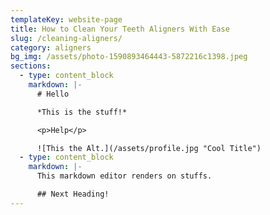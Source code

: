 ```yaml
---
templateKey: website-page
title: How to Clean Your Teeth Aligners With Ease
slug: /cleaning-aligners/
category: aligners
bg_img: /assets/photo-1590893464443-5872216c1398.jpeg
sections:
  - type: content_block
    markdown: |-
      # Hello

      *This is the stuff!*

      <p>Help</p>

      ![This the Alt.](/assets/profile.jpg "Cool Title")
  - type: content_block
    markdown: |-
      This markdown editor renders on stuffs.

      ## Next Heading!
---
```

